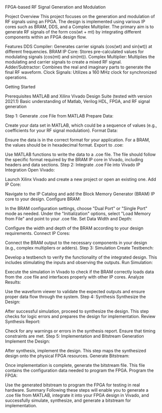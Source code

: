 FPGA-based RF Signal Generation and Modulation

Project Overview
This project focuses on the generation and modulation of RF signals using an FPGA. 
The design is implemented using various IP cores such as BRAM, DDS, and a Complex Multiplier. 
The primary aim is to generate RF signals of the form cos(wt + mt) by integrating different components within an FPGA design flow.

Features
DDS Compiler: Generates carrier signals (cos(wt) and sin(wt)) at different frequencies.
BRAM IP Core: Stores pre-calculated values for modulating signals (cos(mt) and sin(mt)).
Complex Multiplier: Multiplies the modulating and carrier signals to create a mixed RF signal.
Adder/Subtractor: Combines the real and imaginary parts to generate the final RF waveform.
Clock Signals: Utilizes a 160 MHz clock for synchronized operations.

Getting Started

Prerequisites
MATLAB and Xilinx Vivado Design Suite (tested with version 2021.1)
Basic understanding of Matlab, Verilog HDL, FPGA, and RF signal generation

Step 1: Generate .coe File from MATLAB
Prepare Data:

Create your data set in MATLAB, which could be a sequence of values (e.g., coefficients for your RF signal modulation).
Format Data:

Ensure the data is in the correct format for your application. For a BRAM, the values should be in hexadecimal format.
Export to .coe:

Use MATLAB functions to write the data to a .coe file. The file should follow the specific format required by the BRAM IP core in Vivado, including headers and data sections.
Step 2: Integrate .coe File into Vivado IP Integration
Open Vivado:

Launch Xilinx Vivado and create a new project or open an existing one.
Add IP Core:

Navigate to the IP Catalog and add the Block Memory Generator (BRAM) IP core to your design.
Configure BRAM:

In the BRAM configuration settings, choose "Dual Port" or "Single Port" mode as needed.
Under the "Initialization" options, select "Load Memory from File" and point to your .coe file.
Set Data Width and Depth:

Configure the width and depth of the BRAM according to your design requirements.
Connect IP Cores:

Connect the BRAM output to the necessary components in your design (e.g., complex multipliers or adders).
Step 3: Simulation
Create Testbench:

Develop a testbench to verify the functionality of the integrated design. This includes stimulating the inputs and observing the outputs.
Run Simulation:

Execute the simulation in Vivado to check if the BRAM correctly loads data from the .coe file and interfaces properly with other IP cores.
Analyze Results:

Use the waveform viewer to validate the expected outputs and ensure proper data flow through the system.
Step 4: Synthesis
Synthesize the Design:

After successful simulation, proceed to synthesize the design. This step checks for logic errors and prepares the design for implementation.
Review Synthesis Report:

Check for any warnings or errors in the synthesis report. Ensure that timing constraints are met.
Step 5: Implementation and Bitstream Generation
Implement the Design:

After synthesis, implement the design. This step maps the synthesized design onto the physical FPGA resources.
Generate Bitstream:

Once implementation is complete, generate the bitstream file. This file contains the configuration data needed to program the FPGA.
Program the FPGA:

Use the generated bitstream to program the FPGA for testing in real hardware.
Summary
Following these steps will enable you to generate a .coe file from MATLAB, integrate it into your FPGA design in Vivado,
and successfully simulate, synthesize, and generate a bitstream for implementation.
